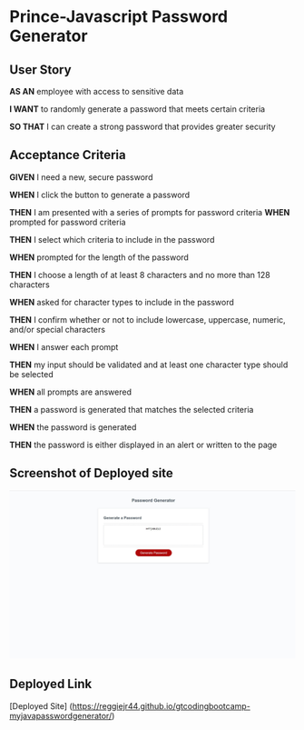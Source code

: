 # Prince-Javascript Password Generator


## User Story

**AS AN** employee with access to sensitive data

**I WANT** to randomly generate a password that meets certain criteria

**SO THAT** I can create a strong password that provides greater security


## Acceptance Criteria

**GIVEN** I need a new, secure password

**WHEN** I click the button to generate a password

**THEN** I am presented with a series of prompts for password criteria
**WHEN** prompted for password criteria

**THEN** I select which criteria to include in the password

**WHEN** prompted for the length of the password

**THEN** I choose a length of at least 8 characters and no more than 128 characters

**WHEN** asked for character types to include in the password

**THEN** I confirm whether or not to include lowercase, uppercase, numeric, and/or special characters

**WHEN** I answer each prompt

**THEN** my input should be validated and at least one character type should be selected

**WHEN** all prompts are answered

**THEN** a password is generated that matches the selected criteria

**WHEN** the password is generated

**THEN** the password is either displayed in an alert or written to the page




## Screenshot of Deployed site

![Screenshot](./assets/images/passwordgenerator.jpg)


## Deployed Link
[Deployed Site] (https://reggiejr44.github.io/gtcodingbootcamp-myjavapasswordgenerator/)